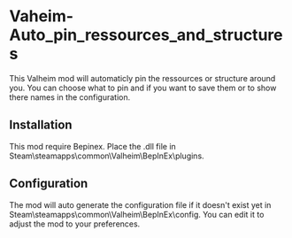 # Vaheim-Auto_pin_ressources_and_structures

This Valheim mod will automaticly pin the ressources or structure around you.
You can choose what to pin and if you want to save them or to show there names in the configuration.

## Installation
This mod require Bepinex.
Place the .dll file in Steam\steamapps\common\Valheim\BepInEx\plugins.

## Configuration
The mod will auto generate the configuration file if it doesn't exist yet in Steam\steamapps\common\Valheim\BepInEx\config.
You can edit it to adjust the mod to your preferences.
